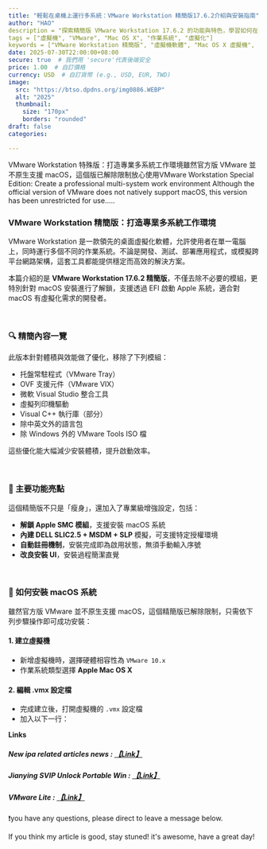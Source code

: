 ```yaml
---
title: "輕鬆在桌機上運行多系統：VMware Workstation 精簡版17.6.2介紹與安裝指南"
author: "HAO"
description = "探索精簡版 VMware Workstation 17.6.2 的功能與特色，學習如何在 Windows 上安裝並運行 macOS 系統，打造靈活的多系統開發與測試環境。"
tags = ["虛擬機", "VMware", "Mac OS X", "作業系統", "虛擬化"]
keywords = ["VMware Workstation 精簡版", "虛擬機軟體", "Mac OS X 虛擬機", "VMware 教學", "桌面虛擬化"]
date: 2025-07-30T22:00:00+08:00
secure: true  # 我們用 'secure'代表後端安全
price: 1.00  # 自訂價格
currency: USD  # 自訂貨幣 (e.g., USD, EUR, TWD)
image:
  src: "https://btso.dpdns.org/img0886.WEBP"
  alt: "2025"
  thumbnail:
    size: "170px"
    borders: "rounded"
draft: false
categories:

---
```


VMware Workstation 特殊版：打造專業多系統工作環境雖然官方版 VMware 並不原生支援 macOS，這個版已解除限制放心使用VMware Workstation Special Edition: Create a professional multi-system work environment Although the official version of VMware does not natively support macOS, this version has been unrestricted for use.....
<!--more-->

### VMware Workstation 精簡版：打造專業多系統工作環境

VMware Workstation 是一款領先的桌面虛擬化軟體，允許使用者在單一電腦上，同時運行多個不同的作業系統。不論是開發、測試、部署應用程式，或模擬跨平台網路架構，這套工具都能提供穩定而高效的解決方案。

本篇介紹的是 **VMware Workstation 17.6.2 精簡版**，不僅去除不必要的模組，更特別針對 macOS 安裝進行了解鎖，支援透過 EFI 啟動 Apple 系統，適合對 macOS 有虛擬化需求的開發者。

<br>

### 🔍 精簡內容一覽

此版本針對體積與效能做了優化，移除了下列模組：

- 托盤常駐程式（VMware Tray）
- OVF 支援元件（VMware VIX）
- 微軟 Visual Studio 整合工具
- 虛擬列印機驅動
- Visual C++ 執行庫（部分）
- 除中英文外的語言包
- 除 Windows 外的 VMware Tools ISO 檔

這些優化能大幅減少安裝體積，提升啟動效率。

<br>

### 🌟 主要功能亮點

這個精簡版不只是「瘦身」，還加入了專業級增強設定，包括：

- **解鎖 Apple SMC 模組**，支援安裝 macOS 系統
- **內建 DELL SLIC2.5 + MSDM + SLP** 模擬，可支援特定授權環境
- **自動註冊機制**，安裝完成即為啟用狀態，無須手動輸入序號
- **改良安裝 UI**，安裝過程簡潔直覺

<br>

### 🍎 如何安裝 macOS 系統

雖然官方版 VMware 並不原生支援 macOS，這個精簡版已解除限制，只需依下列步驟操作即可成功安裝：

#### 1. 建立虛擬機
- 新增虛擬機時，選擇硬體相容性為 `VMware 10.x`
- 作業系統類型選擇 **Apple Mac OS X**

#### 2. 編輯 .vmx 設定檔
- 完成建立後，打開虛擬機的 `.vmx` 設定檔
- 加入以下一行：

**Links**

##### **<font style="background: "> New ipa related articles news : [【Link】](https://www.patreon.com/hao8?utm_medium=unknown&utm_source=join_link&utm_campaign=creatorshare_creator&utm_content=copyLink)</font>** 

##### **<font style="background:  ">Jianying SVIP Unlock Portable Win : [【Link】](https://haee.dpdns.org/post/capcut/)</font>** 

##### **<font style="background: "> VMware Lite : [【Link】](https://www.mediafire.com/file/6fwlfqmt5o7hj59/VMware+Lite.zip/file)</font>** 

❗️you have any questions, please direct to leave a message below.

If you think my article is good, stay stuned! it's awesome, have a great day!
